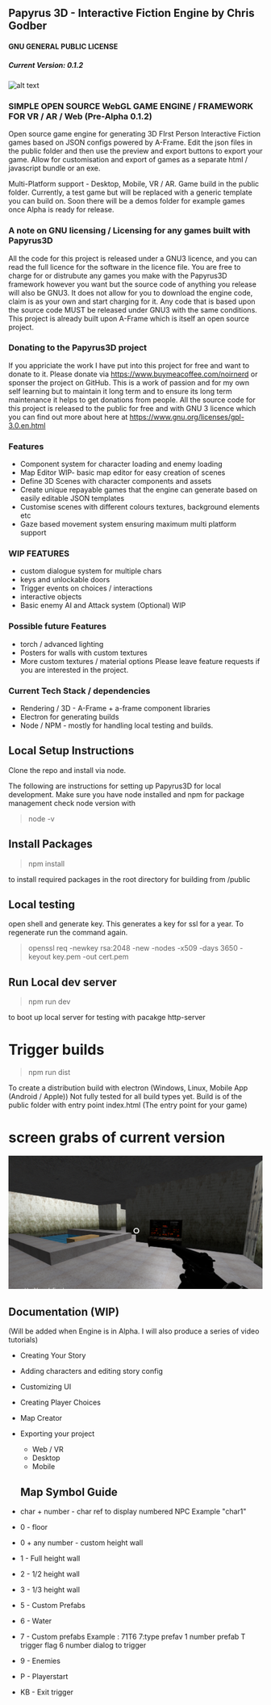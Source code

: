 ## Papyrus 3D - Interactive Fiction Engine by Chris Godber
#### GNU GENERAL PUBLIC LICENSE
##### Current Version: 0.1.2
![alt text](https://raw.githubusercontent.com/drnoir/Papyrus3D-IF-Engine/main/Papyrus3D.jpg)

### SIMPLE OPEN SOURCE WebGL GAME ENGINE / FRAMEWORK FOR VR / AR / Web (Pre-Alpha 0.1.2)
Open source game engine for generating 3D FIrst Person Interactive Fiction games based on JSON configs powered by A-Frame.
Edit the json files in the public folder and then use the preview and export buttons to export your game.
Allow for customisation and export of games as a separate html / javascript bundle or an exe.

Multi-Platform support - Desktop, Mobile, VR / AR.
Game build in the public folder. Currently, a test game but will be replaced with a generic template you can build on. Soon there will be a demos folder for example games once Alpha is ready for release.

### A note on GNU licensing / Licensing for any games built with  Papyrus3D
All the code for this project is released under a GNU3 licence, and you can read the full licence for the software in the licence file. You are free to charge for or distrubute any games you make with the Papyrus3D framework however you want but the source code of anything you release will also be GNU3. It does not allow for you to download the engine code, claim is as your own and start charging for it. Any code that is based upon the source code MUST be released under GNU3 with the same conditions. This project is already built upon A-Frame which is itself an open source project.

### Donating to the Papyrus3D project
If you appriciate the work I have put into this project for free and want to donate to it. Please donate via https://www.buymeacoffee.com/noirnerd or sponser the project on GitHub. This is a work of passion and for my own self learning but to maintain it long term and to ensure its long term maintenance it helps to get donations from people. All the source code for this project is released to the public for free and with GNU 3 licence which you can find out more about here at https://www.gnu.org/licenses/gpl-3.0.en.html

### Features
* Component system for character loading and enemy loading
* Map Editor WIP- basic map editor for easy creation of scenes
* Define 3D Scenes with character components and assets
* Create unique repayable games that the engine can generate based on easily editable JSON templates
* Customise scenes with different colours textures, background elements etc
* Gaze based movement system ensuring maximum multi platform support

### WIP FEATURES
* custom dialogue system for multiple chars
* keys and unlockable doors
* Trigger events on choices / interactions
* interactive objects
* Basic enemy AI and Attack system (Optional) WIP

### Possible future Features
* torch / advanced lighting
* Posters for walls with custom textures
* More custom textures / material options
Please leave feature requests if you are interested in the project.  

### Current Tech Stack / dependencies
* Rendering / 3D - A-Frame + a-frame component libraries 
* Electron for generating builds
* Node / NPM - mostly for handling local testing and builds.

## Local Setup Instructions 
Clone the repo and install via node. 

The following are instructions for setting up Papyrus3D for local development. Make sure you have node installed and npm for package management
check node version with 

>node -v 

## Install Packages 
> npm install 

to install required packages in the root directory for building from /public

## Local testing
open shell and generate key. This generates a key for ssl for a year. To regenerate run the command again. 
> openssl req -newkey rsa:2048 -new -nodes -x509 -days 3650 -keyout key.pem -out cert.pem

## Run Local dev server
> npm run dev

to boot up local server for testing with pacakge http-server

# Trigger builds
> npm run dist

To create a distribution build with electron (Windows, Linux, Mobile App (Android / Apple))
Not fully tested for all build types yet. Build is of the public folder with entry point index.html (The entry point for your game)

# screen grabs of current version
![alt text](https://github.com/drnoir/Papyrus3D-IF-Engine/blob/main/screengrab.png?raw=true)

## Documentation (WIP) 
(Will be added when Engine is in Alpha. I will also produce a series of video tutorials)
* Creating Your Story
* Adding characters and editing story config
* Customizing UI 
* Creating Player Choices
* Map Creator
* Exporting your project 
  - Web / VR
  - Desktop
  - Mobile

  ## Map Symbol Guide
* char + number - char ref to display numbered NPC Example "char1"
* 0 - floor
* 0 + any number - custom height wall
* 1 - Full height wall
* 2 - 1/2 height wall
* 3 - 1/3 height wall
* 5 - Custom Prefabs
* 6 - Water
* 7 - Custom prefabs Example : 71T6 7:type prefav 1 number prefab T trigger flag 6 number dialog to trigger
* 9 - Enemies 
* P - Playerstart
* KB - Exit trigger